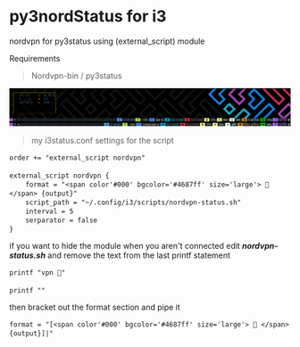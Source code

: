 # py3nordStatus for i3

nordvpn for py3status using (external_script)
module

Requirements
> Nordvpn-bin / py3status

![Example](example.png)

>my i3status.conf settings for the script
```
order += "external_script nordvpn"

external_script nordvpn {
    format = "<span color'#000' bgcolor='#4687ff' size='large'>  </span> {output}"
    script_path = "~/.config/i3/scripts/nordvpn-status.sh"
    interval = 5
    serparator = false
}
```

if you want to hide the module when you aren't connected edit ***nordvpn-status.sh*** and remove the text from the last printf statement
```
printf "vpn "

printf ""
```
then bracket out the format section and pipe it
```
format = "[<span color'#000' bgcolor='#4687ff' size='large'>  </span> {output}]|"
```

